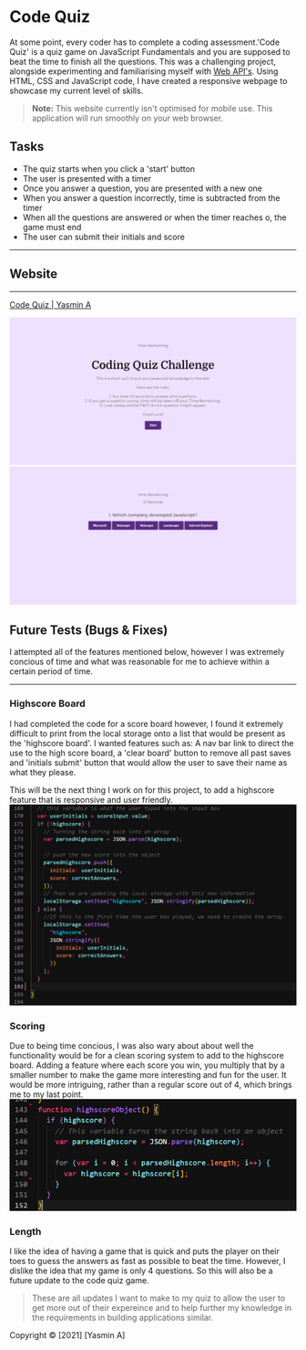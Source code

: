 # Code Quiz

At some point, every coder has to complete a coding assessment.'Code Quiz' is a quiz game on JavaScript Fundamentals and you are supposed to beat the time to finish all the questions. This was a challenging project, alongside experimenting and familiarising myself with [Web API's](https://developer.mozilla.org/en-US/docs/Web/API). Using HTML, CSS and JavaScript code, I have created a responsive webpage to showcase my current level of skills.

> **Note:** This website currently isn't optimised for mobile use. This application will run smoothly on your web browser.

## Tasks

- The quiz starts when you click a 'start' button
- The user is presented with a timer
- Once you answer a question, you are presented with a new one
- When you answer a question incorrectly, time is subtracted from the timer
- When all the questions are answered or when the timer reaches o, the game must end
- The user can submit their initials and score

---

## Website

---

[Code Quiz | Yasmin A](https://yasmin-io.github.io/code-quiz/)

![Homepage](https://github.com/yasmin-io/code-quiz/blob/e6d806d6bb78226c1a7a173c1a3599466974b308/Assets/images/Website%20Main%20Page.png)
![game](https://github.com/yasmin-io/code-quiz/blob/72b9239eac9d8bc1ccdc5275996a90271bfbbace/Assets/images/In%20game.png)

## Future Tests (Bugs & Fixes)

I attempted all of the features mentioned below, however I was extremely concious of time and what was reasonable for me to achieve within a certain period of time.

---

### Highscore Board

I had completed the code for a score board however, I found it extremely difficult to print from the local storage onto a list that would be present as the 'highscore board'. I wanted features such as: A nav bar link to direct the use to the high score board, a 'clear board' button to remove all past saves and 'initials submit' button that would allow the user to save their name as what they please.

This will be the next thing I work on for this project, to add a highscore feature that is responsive and user friendly.
![HighscoreboardAttempt](https://github.com/yasmin-io/code-quiz/blob/72b9239eac9d8bc1ccdc5275996a90271bfbbace/Assets/images/attemp%201.png)

### Scoring

Due to being time concious, I was also wary about about well the functionality would be for a clean scoring system to add to the highscore board. Adding a feature where each score you win, you multiply that by a smaller number to make the game more interesting and fun for the user. It would be more intriguing, rather than a regular score out of 4, which brings me to my last point.
![ScoringAttempt](https://github.com/yasmin-io/code-quiz/blob/72b9239eac9d8bc1ccdc5275996a90271bfbbace/Assets/images/attempt%202.png)

### Length

I like the idea of having a game that is quick and puts the player on their toes to guess the answers as fast as possible to beat the time. However, I dislike the idea that my game is only 4 questions. So this will also be a future update to the code quiz game.

> These are all updates I want to make to my quiz to allow the user to get more out of their expereince and to help further my knowledge in the requirements in building applications similar.

Copyright © [2021] [Yasmin A]
